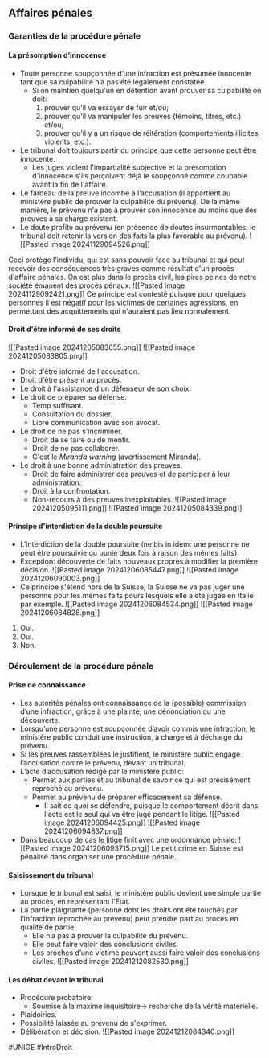 ## Affaires pénales
### Garanties de la procédure pénale
#### La présomption d’innocence
- Toute personne soupçonnée d’une infraction est présumée innocente tant que sa culpabilité n’a pas été légalement constatée.
	- Si on maintien quelqu'un en détention avant prouver sa culpabilité on doit:
		1. prouver qu'il va essayer de fuir et/ou;
		2. prouver qu'il va manipuler les preuves (témoins, titres, etc.) et/ou;
		3. prouver qu'il y a un risque de réitération (comportements illicites, violents, etc.).
- Le tribunal doit toujours partir du principe que cette personne peut être innocente.
	- Les juges violent l'impartialité subjective et la présomption d'innocence s'ils perçoivent déjà le soupçonné comme coupable avant la fin de l'affaire.
- Le fardeau de la preuve incombe à l’accusation (il appartient au ministère public de prouver la culpabilité du prévenu). De la même manière, le prévenu n'a pas à prouver son innocence au moins que des preuves à sa charge existent.
- Le doute profite au prévenu (en présence de doutes insurmontables, le tribunal doit retenir la version des faits la plus favorable au prévenu).
	![[Pasted image 20241129094526.png]]

Ceci protège l'individu, qui est sans pouvoir face au tribunal et qui peut recevoir des conséquences très graves comme résultat d'un procès d'affaire pénales. On est plus dans le procès civil, les pires peines de notre société émanent des procès pénaux.
![[Pasted image 20241129092421.png]]
Ce principe est contesté puisque pour quelques personnes il est négatif pour les victimes de certaines agressions, en permettant des acquittements qui n'auraient pas lieu normalement.
#### Droit d'être informé de ses droits
![[Pasted image 20241205083655.png]]
![[Pasted image 20241205083805.png]]
- Droit d'être informé de l'accusation.
- Droit d'être présent au procès.
- Le droit à l'assistance d'un défenseur de son choix.
- Le droit de préparer sa défense.
	- Temp suffisant.
	- Consultation du dossier.
	- Libre communication avec son avocat.
- Le droit de ne pas s'incriminer.
	- Droit de se taire ou de mentir.
	- Droit de ne pas collaborer.
	- C'est le *Miranda warning* (avertissement Miranda).
- Le droit à une bonne administration des preuves.
	- Droit de faire administrer des preuves et de participer à leur administration.
	- Droit à la confrontation.
	- Non-recours à des preuves inexploitables.
![[Pasted image 20241205095111.png]]
![[Pasted image 20241205084339.png]]
#### Principe d'interdiction de la double poursuite
 - L’interdiction de la double poursuite (ne bis in idem: une personne ne peut être poursuivie ou punie deux fois à raison des mêmes faits).
- Exception: découverte de faits nouveaux propres à modifier la première décision.
	![[Pasted image 20241206085447.png]]
	![[Pasted image 20241206090003.png]]
- Ce principe s'étend hors de la Suisse, la Suisse ne va pas juger une personne pour les mêmes faits pours lesquels elle a été jugée en Italie par exemple.
![[Pasted image 20241206084534.png]]
![[Pasted image 20241206084828.png]]
1. Oui.
2. Oui.
3. Non.
### Déroulement de la procédure pénale
#### Prise de connaissance
- Les autorités pénales ont connaissance de la (possible) commission d’une infraction, grâce à une plainte, une dénonciation ou une découverte.
- Lorsqu’une personne est soupçonnée d’avoir commis une infraction, le ministère public conduit une instruction, à charge et à décharge du prévenu.
- Si les preuves rassemblées le justifient, le ministère public engage l’accusation contre le prévenu, devant un tribunal.
- L’acte d’accusation rédigé par le ministère public:
	- Permet aux parties et au tribunal de savoir ce qui est précisément reproché au prévenu.
	- Permet au prévenu de préparer efficacement sa défense.
		- Il sait de quoi se défendre, puisque le comportement décrit dans l'acte est le seul qui va être jugé pendant le litige.
	![[Pasted image 20241206094425.png]]
	![[Pasted image 20241206094837.png]]
- Dans beaucoup de cas le litige finit avec une ordonnance pénale:
	![[Pasted image 20241206093715.png]]
	Le petit crime en Suisse est pénalisé dans organiser une procédure pénale.
#### Saisissement du tribunal
 - Lorsque le tribunal est saisi, le ministère public devient une simple partie au procès, en représentant l’Etat.
- La partie plaignante (personne dont les droits ont été touchés par l’infraction reprochée au prévenu) peut prendre part au procès en qualité de partie:
	- Elle n’a pas à prouver la culpabilité du prévenu.
	- Elle peut faire valoir des conclusions civiles.
	- Les proches d’une victime peuvent aussi faire valoir des conclusions civiles.
![[Pasted image 20241212082530.png]]
#### Les débat devant le tribunal
- Procédure probatoire:
	- Soumise à la maxime inquisitoire-> recherche de la vérité matérielle.
- Plaidoiries.
- Possibilité laissée au prévenu de s'exprimer.
- Délibération et décision.
![[Pasted image 20241212084340.png]]

#UNIGE #IntroDroit
